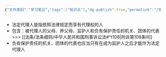 ```yaml
---
{"文件类别":"学习笔记","tags":["知识点"],"dg-publish":true,"permalink":"/学习笔记studyup/知识点cheese/刑法法定代理人/","dgPassFrontmatter":true,"created":"2024-09-14T15:49:47.512+08:00","updated":"2024-09-30T11:31:08.707+08:00"}
---
```


- 法定代理人是指依照法律规定而享有代理权的人
- 包含：被代理人的父母、养父母、监护人和负有保护责任的机关、团体的代表>>> [[法条/法条细则/中华人民共和国刑事诉讼法#^t108\|刑诉第108条Ⅲ]]
- 负有保护责任的机关、团体的代表也应当只有在成为监护人之后才能作为法定代理人